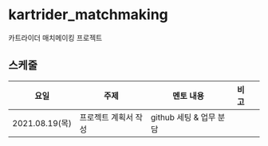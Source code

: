 # kartrider_matchmaking
카트라이더 매치메이킹 프로젝트


## 스케줄
|요일   |주제   |멘토 내용|비고   |   |
|---|---|---|---|---|
|2021.08.19(목)|프로젝트 계획서 작성 |github 세팅 & 업무 분담|||
